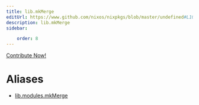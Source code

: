 ```yaml
---
title: lib.mkMerge
editUrl: https://www.github.com/nixos/nixpkgs/blob/master/undefined#L1021C13
description: lib.mkMerge
sidebar:

    order: 8
---
```


<a href="https://www.github.com/nixos/nixpkgs/blob/master/undefined#L1021C13">Contribute Now!</a>


# Aliases

- [lib.modules.mkMerge](/nix-doc-comments/reference/lib/modules/lib-modules-mkmerge)


